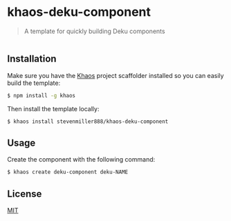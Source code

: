 
# khaos-deku-component

>  A template for quickly building Deku components

![]()

## Installation

Make sure you have the [Khaos](https://github.com/segmentio/khaos) project scaffolder installed so you can easily build the template:

```bash
$ npm install -g khaos
```

Then install the template locally:

```bash
$ khaos install stevenmiller888/khaos-deku-component
```

## Usage

Create the component with the following command:

```bash
$ khaos create deku-component deku-NAME
```

## License

[MIT](https://tldrlegal.com/license/mit-license)
